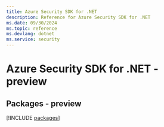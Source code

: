 ```yaml
---
title: Azure Security SDK for .NET
description: Reference for Azure Security SDK for .NET
ms.date: 09/30/2024
ms.topic: reference
ms.devlang: dotnet
ms.service: security
---
```

# Azure Security SDK for .NET - preview
## Packages - preview
[!INCLUDE [packages](security-index.md)]